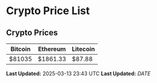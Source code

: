 # Crypto Price List

## Crypto Prices
| Bitcoin | Ethereum | Litecoin |
| ------- | -------- | -------- |
| $81035 | $1861.33 | $87.88 |
**Last Updated:** 2025-03-13 23:43 UTC
**Last Updated:** $DATE$
